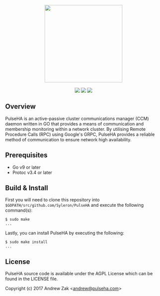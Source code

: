 <p align="center">
<img src="pulse-logo.png" width="250">
<br><br>
<a href="https://travis-ci.org/Syleron/PulseHA"><img src="https://travis-ci.org/Syleron/PulseHA.svg?branch=master"><a/>
<a href="https://godoc.org/github.com/Syleron/PulseHA"><img src="https://godoc.org/github.com/Syleron/PulseHA?status.svg"><a/>
<a href="https://www.gnu.org/licenses/agpl-3.0"><img src="https://img.shields.io/badge/License-AGPL%20v3-blue.svg"><a/>
</p>
  
## Overview
PulseHA is an active-passive cluster communications manager (CCM) daemon written in GO that provides a means of communication and membership monitoring within a network cluster. By utilising Remote Procedure Calls (RPC) using Google's GRPC, PulseHA provides a reliable method of communication to ensure network high availability.

## Prerequisites

* Go v9 or later
* Protoc v3.4 or later

## Build & Install

First you will need to clone this repository into `$GOPATH/src/github.com/Syleron/PulseHA` and execute the following command(s):


```
$ sudo make
...
```

Lastly, you can install PulseHA by executing the following:

```
$ sudo make install
...
```

## License
PulseHA source code is available under the AGPL License which can be found in the LICENSE file.

Copyright (c) 2017 Andrew Zak <<andrew@pulseha.com>>
